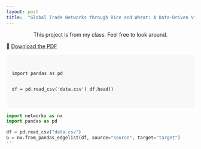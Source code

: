 ```yaml
---
layout: post
title:  "Global Trade Networks through Rice and Wheat: A Data-Driven View of Global Flows"
---
```


<div style="text-align: center;">
    This project is from my class. Feel free to look around.
</div>

<p>
  📄 <a href="https://github.com/HeeseungMoon/HeeseungMoon.github.io/raw/master/assets/(2021) Deng et al.pdf" target="_blank">Download the PDF</a>
</p>

<div style="background-color:#f8f8f8; padding:15px; border-radius:8px;">
<pre><code>
import pandas as pd

df = pd.read_csv('data.csv')
df.head()
</code></pre>
</div>

```python
import networkx as nx
import pandas as pd

df = pd.read_csv("data.csv")
G = nx.from_pandas_edgelist(df, source="source", target="target")
'''
